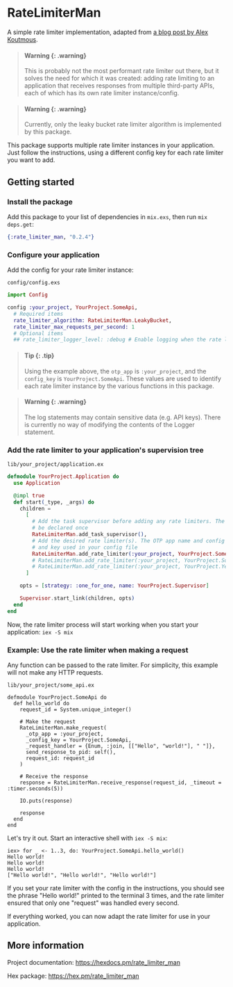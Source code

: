 # RateLimiterMan

A simple rate limiter implementation, adapted from [a blog post by Alex Koutmous](https://akoutmos.com/post/rate-limiting-with-genservers/).

> #### Warning {: .warning}
>
> This is probably not the most performant rate limiter out there, but it solves the need for which it was created: adding rate limiting to an application that receives responses from multiple third-party APIs, each of which has its own rate limiter instance/config.

> #### Warning {: .warning}
>
> Currently, only the leaky bucket rate limiter algorithm is implemented by this package.

This package supports multiple rate limiter instances in your application. Just follow the instructions, using a different config key for each rate limiter you want to add.

## Getting started

### Install the package

Add this package to your list of dependencies in `mix.exs`, then run `mix deps.get`:

```elixir
{:rate_limiter_man, "0.2.4"}
```

### Configure your application

Add the config for your rate limiter instance:

`config/config.exs`
```elixir
import Config

config :your_project, YourProject.SomeApi,
  # Required items
  rate_limiter_algorithm: RateLimiterMan.LeakyBucket,
  rate_limiter_max_requests_per_second: 1
  # Optional items
  ## rate_limiter_logger_level: :debug # Enable logging when the rate limiter handles a request
```

> #### Tip {: .tip}
>
> Using the example above, the `otp_app` is `:your_project`, and the `config_key` is `YourProject.SomeApi`. These values are used to identify each rate limiter instance by the various functions in this package.

> #### Warning {: .warning}
>
> The log statements may contain sensitive data (e.g. API keys). There is currently no way of
> modifying the contents of the Logger statement.

### Add the rate limiter to your application's supervision tree

`lib/your_project/application.ex`
```elixir
defmodule YourProject.Application do
  use Application

  @impl true
  def start(_type, _args) do
    children =
      [
        # Add the task supervisor before adding any rate limiters. The task supervisor should only
        # be declared once
        RateLimiterMan.add_task_supervisor(),
        # Add the desired rate limiter(s). The OTP app name and config key must match the app name
        # and key used in your config file
        RateLimiterMan.add_rate_limiter(:your_project, YourProject.SomeApi),
        # RateLimiterMan.add_rate_limiter(:your_project, YourProject.SomeOtherApi),
        # RateLimiterMan.add_rate_limiter(:your_project, YourProject.YetAnotherApi)
      ]

    opts = [strategy: :one_for_one, name: YourProject.Supervisor]

    Supervisor.start_link(children, opts)
  end
end
```

Now, the rate limiter process will start working when you start your application: `iex -S mix`

### Example: Use the rate limiter when making a request

Any function can be passed to the rate limiter. For simplicity, this example will not make any HTTP requests.

`lib/your_project/some_api.ex`
```
defmodule YourProject.SomeApi do
  def hello_world do
    request_id = System.unique_integer()

    # Make the request
    RateLimiterMan.make_request(
      _otp_app = :your_project,
      _config_key = YourProject.SomeApi,
      _request_handler = {Enum, :join, [["Hello", "world!"], " "]},
      send_response_to_pid: self(),
      request_id: request_id
    )

    # Receive the response
    response = RateLimiterMan.receive_response(request_id, _timeout = :timer.seconds(5))

    IO.puts(response)

    response
  end
end
```

Let's try it out. Start an interactive shell with `iex -S mix`:

```
iex> for _ <- 1..3, do: YourProject.SomeApi.hello_world()
Hello world!
Hello world!
Hello world!
["Hello world!", "Hello world!", "Hello world!"]
```

If you set your rate limiter with the config in the instructions, you should see the phrase "Hello world!" printed to the terminal 3 times, and the rate limiter ensured that only one "request" was handled every second.

If everything worked, you can now adapt the rate limiter for use in your application.

## More information

Project documentation: https://hexdocs.pm/rate_limiter_man

Hex package: https://hex.pm/rate_limiter_man
